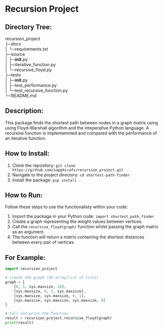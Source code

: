 # Recursion Project



## Directory Tree:

recursion_project <br>
├─docs <br>
│ └─requirements.txt <br>
├─source <br>
│ ├─__init__.py <br>
│ ├─iterative_function.py <br>
│ └─recursive_floyd.py <br>
├─tests <br>
│ ├─__init__.py <br>
│ ├─test_performance.py <br>
│ └─test_recursive_function.py <br>
└─README.md

## Description:

This package finds the shortest path between nodes in a graph matrix using using Floyd-Warshall algorithm and the inteperative Python language. 
A recursive function is implememnted and compared with the performance of an iterative function.

## How to Install:

1. Clone the repository: `git clone https://github.com/sapphirafs/recursion_project.git`
2. Navigate to the project directory: `cd shortest-path-finder`
3. Install the package: `pip install .`

## How to Run:

Follow these steps to use the functionalisty within your code:

1. Import the package in your Python code: `import shortest_path_finder`
2. Create a graph representing the weight values between vertices.
3. Call the `recursive_floyd(graph)` function whilst passing the graph matrix as an argument.
4. The function will return a matrix containing the shortest distances between every pair of vertices.

## For Example:

```python 
import recursion_project

# create the graph (2D array/list of lists)
graph = [
    [0, 5, sys.maxsize, 10],
    [sys.maxsize, 0, 3, sys.maxsize],
    [sys.maxsize, sys.maxsize, 0, 1],
    [sys.maxsize, sys.maxsize, sys.maxsize, 0]
]

# Call and print the function
result = recursion_project.recursive_floyd(graph)
print(result)
